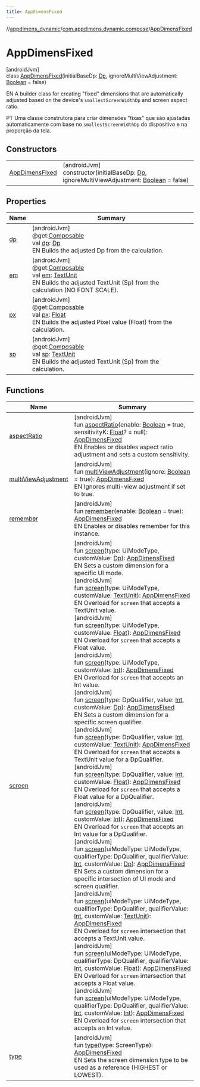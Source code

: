 ```yaml
---
title: AppDimensFixed
---
```

//[appdimens_dynamic](../../../index.html)/[com.appdimens.dynamic.compose](../index.html)/[AppDimensFixed](index.html)



# AppDimensFixed



[androidJvm]\
class [AppDimensFixed](index.html)(initialBaseDp: [Dp](https://developer.android.com/reference/kotlin/androidx/compose/ui/unit/Dp.html), ignoreMultiViewAdjustment: [Boolean](https://kotlinlang.org/api/core/kotlin-stdlib/kotlin/-boolean/index.html) = false)

EN A builder class for creating &quot;fixed&quot; dimensions that are automatically adjusted based on the device's `smallestScreenWidthDp` and screen aspect ratio.



PT Uma classe construtora para criar dimensões &quot;fixas&quot; que são ajustadas automaticamente com base no `smallestScreenWidthDp` do dispositivo e na proporção da tela.



## Constructors


| | |
|---|---|
| [AppDimensFixed](-app-dimens-fixed.html) | [androidJvm]<br>constructor(initialBaseDp: [Dp](https://developer.android.com/reference/kotlin/androidx/compose/ui/unit/Dp.html), ignoreMultiViewAdjustment: [Boolean](https://kotlinlang.org/api/core/kotlin-stdlib/kotlin/-boolean/index.html) = false) |


## Properties


| Name | Summary |
|---|---|
| [dp](dp.html) | [androidJvm]<br>@get:[Composable](https://developer.android.com/reference/kotlin/androidx/compose/runtime/Composable.html)<br>val [dp](dp.html): [Dp](https://developer.android.com/reference/kotlin/androidx/compose/ui/unit/Dp.html)<br>EN Builds the adjusted Dp from the calculation. |
| [em](em.html) | [androidJvm]<br>@get:[Composable](https://developer.android.com/reference/kotlin/androidx/compose/runtime/Composable.html)<br>val [em](em.html): [TextUnit](https://developer.android.com/reference/kotlin/androidx/compose/ui/unit/TextUnit.html)<br>EN Builds the adjusted TextUnit (Sp) from the calculation (NO FONT SCALE). |
| [px](px.html) | [androidJvm]<br>@get:[Composable](https://developer.android.com/reference/kotlin/androidx/compose/runtime/Composable.html)<br>val [px](px.html): [Float](https://kotlinlang.org/api/core/kotlin-stdlib/kotlin/-float/index.html)<br>EN Builds the adjusted Pixel value (Float) from the calculation. |
| [sp](sp.html) | [androidJvm]<br>@get:[Composable](https://developer.android.com/reference/kotlin/androidx/compose/runtime/Composable.html)<br>val [sp](sp.html): [TextUnit](https://developer.android.com/reference/kotlin/androidx/compose/ui/unit/TextUnit.html)<br>EN Builds the adjusted TextUnit (Sp) from the calculation. |


## Functions


| Name | Summary |
|---|---|
| [aspectRatio](aspect-ratio.html) | [androidJvm]<br>fun [aspectRatio](aspect-ratio.html)(enable: [Boolean](https://kotlinlang.org/api/core/kotlin-stdlib/kotlin/-boolean/index.html) = true, sensitivityK: [Float](https://kotlinlang.org/api/core/kotlin-stdlib/kotlin/-float/index.html)? = null): [AppDimensFixed](index.html)<br>EN Enables or disables aspect ratio adjustment and sets a custom sensitivity. |
| [multiViewAdjustment](multi-view-adjustment.html) | [androidJvm]<br>fun [multiViewAdjustment](multi-view-adjustment.html)(ignore: [Boolean](https://kotlinlang.org/api/core/kotlin-stdlib/kotlin/-boolean/index.html) = true): [AppDimensFixed](index.html)<br>EN Ignores multi-view adjustment if set to true. |
| [remember](remember.html) | [androidJvm]<br>fun [remember](remember.html)(enable: [Boolean](https://kotlinlang.org/api/core/kotlin-stdlib/kotlin/-boolean/index.html) = true): [AppDimensFixed](index.html)<br>EN Enables or disables remember for this instance. |
| [screen](screen.html) | [androidJvm]<br>fun [screen](screen.html)(type: UiModeType, customValue: [Dp](https://developer.android.com/reference/kotlin/androidx/compose/ui/unit/Dp.html)): [AppDimensFixed](index.html)<br>EN Sets a custom dimension for a specific UI mode.<br>[androidJvm]<br>fun [screen](screen.html)(type: UiModeType, customValue: [TextUnit](https://developer.android.com/reference/kotlin/androidx/compose/ui/unit/TextUnit.html)): [AppDimensFixed](index.html)<br>EN Overload for `screen` that accepts a TextUnit value.<br>[androidJvm]<br>fun [screen](screen.html)(type: UiModeType, customValue: [Float](https://kotlinlang.org/api/core/kotlin-stdlib/kotlin/-float/index.html)): [AppDimensFixed](index.html)<br>EN Overload for `screen` that accepts a Float value.<br>[androidJvm]<br>fun [screen](screen.html)(type: UiModeType, customValue: [Int](https://kotlinlang.org/api/core/kotlin-stdlib/kotlin/-int/index.html)): [AppDimensFixed](index.html)<br>EN Overload for `screen` that accepts an Int value.<br>[androidJvm]<br>fun [screen](screen.html)(type: DpQualifier, value: [Int](https://kotlinlang.org/api/core/kotlin-stdlib/kotlin/-int/index.html), customValue: [Dp](https://developer.android.com/reference/kotlin/androidx/compose/ui/unit/Dp.html)): [AppDimensFixed](index.html)<br>EN Sets a custom dimension for a specific screen qualifier.<br>[androidJvm]<br>fun [screen](screen.html)(type: DpQualifier, value: [Int](https://kotlinlang.org/api/core/kotlin-stdlib/kotlin/-int/index.html), customValue: [TextUnit](https://developer.android.com/reference/kotlin/androidx/compose/ui/unit/TextUnit.html)): [AppDimensFixed](index.html)<br>EN Overload for `screen` that accepts a TextUnit value for a DpQualifier.<br>[androidJvm]<br>fun [screen](screen.html)(type: DpQualifier, value: [Int](https://kotlinlang.org/api/core/kotlin-stdlib/kotlin/-int/index.html), customValue: [Float](https://kotlinlang.org/api/core/kotlin-stdlib/kotlin/-float/index.html)): [AppDimensFixed](index.html)<br>EN Overload for `screen` that accepts a Float value for a DpQualifier.<br>[androidJvm]<br>fun [screen](screen.html)(type: DpQualifier, value: [Int](https://kotlinlang.org/api/core/kotlin-stdlib/kotlin/-int/index.html), customValue: [Int](https://kotlinlang.org/api/core/kotlin-stdlib/kotlin/-int/index.html)): [AppDimensFixed](index.html)<br>EN Overload for `screen` that accepts an Int value for a DpQualifier.<br>[androidJvm]<br>fun [screen](screen.html)(uiModeType: UiModeType, qualifierType: DpQualifier, qualifierValue: [Int](https://kotlinlang.org/api/core/kotlin-stdlib/kotlin/-int/index.html), customValue: [Dp](https://developer.android.com/reference/kotlin/androidx/compose/ui/unit/Dp.html)): [AppDimensFixed](index.html)<br>EN Sets a custom dimension for a specific intersection of UI mode and screen qualifier.<br>[androidJvm]<br>fun [screen](screen.html)(uiModeType: UiModeType, qualifierType: DpQualifier, qualifierValue: [Int](https://kotlinlang.org/api/core/kotlin-stdlib/kotlin/-int/index.html), customValue: [TextUnit](https://developer.android.com/reference/kotlin/androidx/compose/ui/unit/TextUnit.html)): [AppDimensFixed](index.html)<br>EN Overload for `screen` intersection that accepts a TextUnit value.<br>[androidJvm]<br>fun [screen](screen.html)(uiModeType: UiModeType, qualifierType: DpQualifier, qualifierValue: [Int](https://kotlinlang.org/api/core/kotlin-stdlib/kotlin/-int/index.html), customValue: [Float](https://kotlinlang.org/api/core/kotlin-stdlib/kotlin/-float/index.html)): [AppDimensFixed](index.html)<br>EN Overload for `screen` intersection that accepts a Float value.<br>[androidJvm]<br>fun [screen](screen.html)(uiModeType: UiModeType, qualifierType: DpQualifier, qualifierValue: [Int](https://kotlinlang.org/api/core/kotlin-stdlib/kotlin/-int/index.html), customValue: [Int](https://kotlinlang.org/api/core/kotlin-stdlib/kotlin/-int/index.html)): [AppDimensFixed](index.html)<br>EN Overload for `screen` intersection that accepts an Int value. |
| [type](type.html) | [androidJvm]<br>fun [type](type.html)(type: ScreenType): [AppDimensFixed](index.html)<br>EN Sets the screen dimension type to be used as a reference (HIGHEST or LOWEST). |
